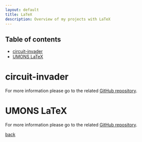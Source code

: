 ```yaml
---
layout: default
title: LaTeX
description: Overview of my projects with LaTeX
---
```


## Table of contents

- [circuit-invader](#circuit-invader)
- [UMONS LaTeX](#umons-latex)


# circuit-invader

For more information please go to the related [GitHub repository](https://github.com/Arkh42/circuit-invader).


# UMONS LaTeX

For more information please go to the related [GitHub repository](https://github.com/Arkh42/UMONS_latex).


[back](../project)
